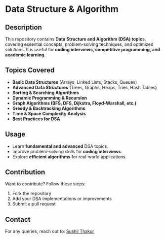 # Data Structure & Algorithm

## Description
This repository contains **Data Structure and Algorithm (DSA) topics**, covering essential concepts, problem-solving techniques, and optimized solutions. It is useful for **coding interviews, competitive programming, and academic learning**.

## Topics Covered
- **Basic Data Structures** (Arrays, Linked Lists, Stacks, Queues)
- **Advanced Data Structures** (Trees, Graphs, Heaps, Tries, Hash Tables)
- **Sorting & Searching Algorithms**
- **Dynamic Programming & Recursion**
- **Graph Algorithms (BFS, DFS, Dijkstra, Floyd-Warshall, etc.)**
- **Greedy & Backtracking Algorithms**
- **Time & Space Complexity Analysis**
- **Best Practices for DSA**

## Usage
- Learn **fundamental and advanced** DSA topics.
- Improve problem-solving skills for **coding interviews**.
- Explore **efficient algorithms** for real-world applications.

## Contribution
Want to contribute? Follow these steps:
1. Fork the repository
2. Add your DSA implementations or improvements
3. Submit a pull request

## Contact
For any queries, reach out to: [Sushil Thakur](mailto:sushilthakur9792@gmail.com)
